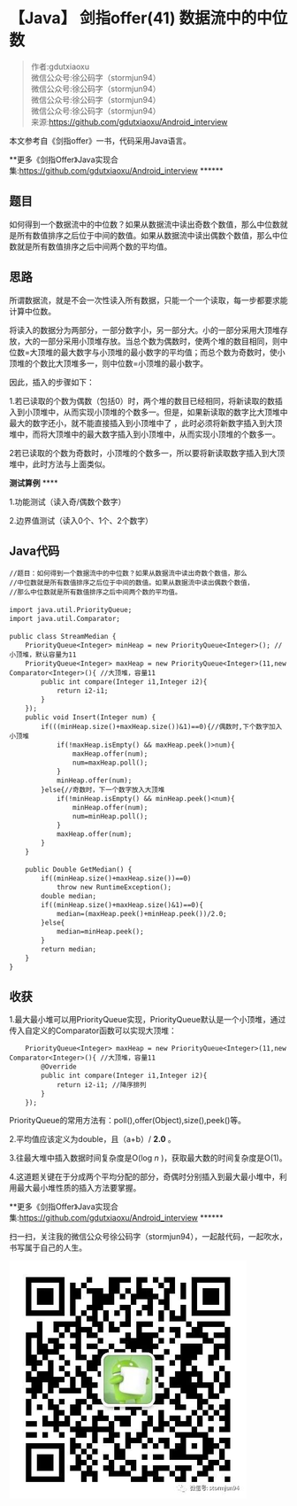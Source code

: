 # 【Java】 剑指offer(41) 数据流中的中位数  
  
> 作者:gdutxiaoxu<br/> 微信公众号:徐公码字（stormjun94）<br/>微信公众号:徐公码字（stormjun94）<br/>微信公众号:徐公码字（stormjun94）<br/>微信公众号:徐公码字（stormjun94）<br/>来源:https://github.com/gdutxiaoxu/Android_interview

本文参考自《剑指offer》一书，代码采用Java语言。

**更多《剑指Offer》Java实现合集:https://github.com/gdutxiaoxu/Android_interview ******

## 题目

如何得到一个数据流中的中位数？如果从数据流中读出奇数个数值，那么中位数就是所有数值排序之后位于中间的数值。如果从数据流中读出偶数个数值，那么中位数就是所有数值排序之后中间两个数的平均值。

## 思路

所谓数据流，就是不会一次性读入所有数据，只能一个一个读取，每一步都要求能计算中位数。

将读入的数据分为两部分，一部分数字小，另一部分大。小的一部分采用大顶堆存放，大的一部分采用小顶堆存放。当总个数为偶数时，使两个堆的数目相同，则中位数=大顶堆的最大数字与小顶堆的最小数字的平均值；而总个数为奇数时，使小顶堆的个数比大顶堆多一，则中位数=小顶堆的最小数字。

因此，插入的步骤如下：

1.若已读取的个数为偶数（包括0）时，两个堆的数目已经相同，将新读取的数插入到小顶堆中，从而实现小顶堆的个数多一。但是，如果新读取的数字比大顶堆中最大的数字还小，就不能直接插入到小顶堆中了
，此时必须将新数字插入到大顶堆中，而将大顶堆中的最大数字插入到小顶堆中，从而实现小顶堆的个数多一。

2若已读取的个数为奇数时，小顶堆的个数多一，所以要将新读取数字插入到大顶堆中，此时方法与上面类似。

**测试算例** ****

1.功能测试（读入奇/偶数个数字）

2.边界值测试（读入0个、1个、2个数字）

## **Java代码**

    
    
    //题目：如何得到一个数据流中的中位数？如果从数据流中读出奇数个数值，那么
    //中位数就是所有数值排序之后位于中间的数值。如果从数据流中读出偶数个数值，
    //那么中位数就是所有数值排序之后中间两个数的平均值。
    
    import java.util.PriorityQueue;
    import java.util.Comparator;
    
    public class StreamMedian {
        PriorityQueue<Integer> minHeap = new PriorityQueue<Integer>(); //小顶堆，默认容量为11
        PriorityQueue<Integer> maxHeap = new PriorityQueue<Integer>(11,new Comparator<Integer>(){ //大顶堆，容量11
            public int compare(Integer i1,Integer i2){
                return i2-i1;
            }
        });
        public void Insert(Integer num) {
            if(((minHeap.size()+maxHeap.size())&1)==0){//偶数时,下个数字加入小顶堆
                if(!maxHeap.isEmpty() && maxHeap.peek()>num){
                    maxHeap.offer(num);
                    num=maxHeap.poll();
                }
                minHeap.offer(num);
            }else{//奇数时，下一个数字放入大顶堆
                if(!minHeap.isEmpty() && minHeap.peek()<num){
                    minHeap.offer(num);
                    num=minHeap.poll();
                }
                maxHeap.offer(num);
            }
        }
    
        public Double GetMedian() {
            if((minHeap.size()+maxHeap.size())==0)
                throw new RuntimeException();
            double median;
            if((minHeap.size()+maxHeap.size()&1)==0){
                median=(maxHeap.peek()+minHeap.peek())/2.0;
            }else{
                median=minHeap.peek();
            }
            return median;
        }
    }
    

## **收获**

1.最大最小堆可以用PriorityQueue实现，PriorityQueue默认是一个小顶堆，通过传入自定义的Comparator函数可以实现大顶堆：

    
    
        PriorityQueue<Integer> maxHeap = new PriorityQueue<Integer>(11,new Comparator<Integer>(){ //大顶堆，容量11
            @Override
        	public int compare(Integer i1,Integer i2){
                return i2-i1; //降序排列
            }
        });
    

PriorityQueue的常用方法有：poll(),offer(Object),size(),peek()等。

2.平均值应该定义为double，且（a+b）/ **2.0** 。

3.往最大堆中插入数据时间复杂度是O(log _n_ )，获取最大数的时间复杂度是O(1)。

4.这道题关键在于分成两个平均分配的部分，奇偶时分别插入到最大最小堆中，利用最大最小堆性质的插入方法要掌握。

**更多《剑指Offer》Java实现合集:https://github.com/gdutxiaoxu/Android_interview ******

扫一扫，关注我的微信公众号徐公码字（stormjun94），一起敲代码，一起吹水，书写属于自己的人生。

![](https://raw.githubusercontent.com/gdutxiaoxu/blog_pic/master/offer/20200722234908.png)